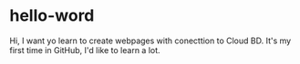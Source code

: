 # hello-word
Hi, I want yo learn to create webpages with conecttion to Cloud BD.
It's my first time in GitHub, I'd like to learn a lot.
